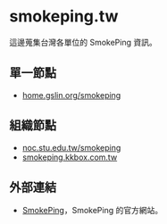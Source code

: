 # smokeping.tw

這邊蒐集台灣各單位的 SmokePing 資訊。

## 單一節點

* [home.gslin.org/smokeping](https://home.gslin.org/smokeping/)

## 組織節點

* [noc.stu.edu.tw/smokeping](http://noc.stu.edu.tw/smokeping/)
* [smokeping.kkbox.com.tw](https://smokeping.kkbox.com.tw/)

## 外部連結

* [SmokePing](https://oss.oetiker.ch/smokeping/)，SmokePing 的官方網站。
